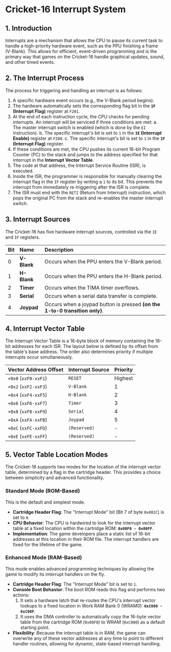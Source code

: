 # **Cricket-16 Interrupt System**

## **1. Introduction**

Interrupts are a mechanism that allows the CPU to pause its current task to handle a high-priority hardware event, such as the PPU finishing a frame (V-Blank). This allows for efficient, event-driven programming and is the primary way that games on the Cricket-16 handle graphical updates, sound, and other timed events.

## **2. The Interrupt Process**

The process for triggering and handling an interrupt is as follows:

1.  A specific hardware event occurs (e.g., the V-Blank period begins).
2.  The hardware automatically sets the corresponding flag bit in the **`IF` (Interrupt Flag)** register at `F201`.
3.  At the end of each instruction cycle, the CPU checks for pending interrupts. An interrupt will be serviced if three conditions are met:
    a. The master interrupt switch is enabled (which is done by the `EI` instruction).
    b. The specific interrupt's bit is set to `1` in the **`IE` (Interrupt Enable)** register at `F200`.
    c. The specific interrupt's bit is set to `1` in the **`IF` (Interrupt Flag)** register.
4.  If these conditions are met, the CPU pushes its current 16-bit Program Counter (PC) to the stack and jumps to the address specified for that interrupt in the **Interrupt Vector Table**.
5.  The code at that address, the Interrupt Service Routine (ISR), is executed.
6.  Inside the ISR, the programmer is responsible for manually clearing the interrupt flag in the `IF` register by writing a `1` to its bit. This prevents the interrupt from immediately re-triggering after the ISR is complete.
7.  The ISR must end with the `RETI` (Return from Interrupt) instruction, which pops the original PC from the stack and re-enables the master interrupt switch.

## **3. Interrupt Sources**

The Cricket-16 has five hardware interrupt sources, controlled via the `IE` and `IF` registers.

| Bit | Name        | Description                                       |
| :-- | :---------- | :------------------------------------------------ |
| 0   | **V-Blank** | Occurs when the PPU enters the V-Blank period.    |
| 1   | **H-Blank** | Occurs when the PPU enters the H-Blank period.    |
| 2   | **Timer**   | Occurs when the TIMA timer overflows.             |
| 3   | **Serial**  | Occurs when a serial data transfer is complete.   |
| 4   | **Joypad**  | Occurs when a joypad button is pressed **(on the 1-to-0 transition only)**. |

## **4. Interrupt Vector Table**

The Interrupt Vector Table is a 16-byte block of memory containing the 16-bit addresses for each ISR. The layout below is defined by its offset from the table's base address. The order also determines priority if multiple interrupts occur simultaneously.

| Vector Address Offset | Interrupt Source | Priority | 
| :-------------------- | :--------------- | :------- | 
| `+0x0` (`xxF0-xxF1`)  | `RESET`          | Highest  | 
| `+0x2` (`xxF2-xxF3`)  | `V-Blank`        | 1        | 
| `+0x4` (`xxF4-xxF5`)  | `H-Blank`        | 2        | 
| `+0x6` (`xxF6-xxF7`)  | `Timer`          | 3        | 
| `+0x8` (`xxF8-xxF9`)  | `Serial`         | 4        | 
| `+0xA` (`xxFA-xxFB`)  | `Joypad`         | 5        | 
| `+0xC` (`xxFC-xxFD`)  | `(Reserved)`     | -        | 
| `+0xE` (`xxFE-xxFF`)  | `(Reserved)`     | -        | 

## **5. Vector Table Location Modes**

The Cricket-16 supports two modes for the location of the interrupt vector table, determined by a flag in the cartridge header. This provides a choice between simplicity and advanced functionality.

### **Standard Mode (ROM-Based)**
This is the default and simplest mode.

-   **Cartridge Header Flag**: The "Interrupt Mode" bit (Bit 7 of byte `0x002C`) is set to `0`.
-   **CPU Behavior**: The CPU is hardwired to look for the interrupt vector table at a fixed location within the cartridge ROM: **`0x00F0 - 0x00FF`**.
-   **Implementation**: The game developers place a static list of 16-bit addresses at this location in their ROM file. The interrupt handlers are fixed for the lifetime of the game.

### **Enhanced Mode (RAM-Based)**
This mode enables advanced programming techniques by allowing the game to modify its interrupt handlers on the fly.

-   **Cartridge Header Flag**: The "Interrupt Mode" bit is set to `1`.
-   **Console Boot Behavior**: The boot ROM reads this flag and performs two actions:
    1.  It sets a hardware latch that re-routes the CPU's interrupt vector lookups to a fixed location in Work RAM Bank 0 (WRAM0): **`0xC000 - 0xC00F`**.
    2.  It uses the DMA controller to automatically copy the 16-byte vector table from the cartridge ROM (`0x00F0`) to WRAM (`0xC000`) as a default starting point.
-   **Flexibility**: Because the interrupt table is in RAM, the game can overwrite any of these vector addresses at any time to point to different handler routines, allowing for dynamic, state-based interrupt handling.